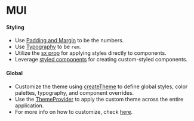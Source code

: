 # MUI

#### Styling 

- Use [Padding and Margin](https://mui.com/system/spacing/) to be the numbers.
- Use [Typography](https://mui.com/system/typography/) to be `rem`.
- Utilize the [sx prop](https://mui.com/system/the-sx-prop/) for applying styles directly to components.
- Leverage [styled components](https://mui.com/system/styled/) for creating custom-styled components.

#### Global

- Customize the theme using [createTheme](https://mui.com/material-ui/customization/theming/#createtheme-options-args-theme) to define global styles, color palettes, typography, and component overrides.
- Use the [ThemeProvider](https://mui.com/material-ui/customization/theming/#themeprovider) to apply the custom theme across the entire application.
- For more info on how to customize, check [here](https://mui.com/material-ui/customization/how-to-customize/).